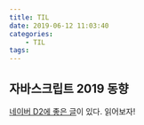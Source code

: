 ```yaml
---
title: TIL
date: 2019-06-12 11:03:40
categories:
    - TIL
tags:
---
```


## 자바스크립트 2019 동향

[네이버 D2에 좋은 글](https://d2.naver.com/helloworld/4007447)이 있다. 읽어보자!
